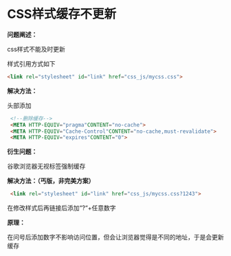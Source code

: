 # CSS样式缓存不更新

**问题阐述：**

css样式不能及时更新

样式引用方式如下

```html
<link rel="stylesheet" id="link" href="css_js/mycss.css">
```

**解决方法：**

头部添加

```html
 <!--删除缓存-->
 <META HTTP-EQUIV="pragma"CONTENT="no-cache">
 <META HTTP-EQUIV="Cache-Control"CONTENT="no-cache,must-revalidate">
 <META HTTP-EQUIV="expires"CONTENT="0">
```

**衍生问题：**

谷歌浏览器无视标签强制缓存

**解决方法：（丐版，非完美方案）**

```html
 <link rel="stylesheet" id="link" href="css_js/mycss.css?1243">
```

在修改样式后再链接后添加“?“+任意数字

**原理：**

在问号后添加数字不影响访问位置，但会让浏览器觉得是不同的地址，于是会更新缓存

